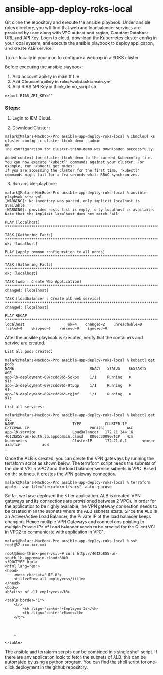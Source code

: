 # ansible-app-deploy-roks-local

Git clone the repository and execute the ansible playbook. Under ansible roles directory, you will find that web and loadbalancer services are provided by user along with VPC subnet and region, Cloudant Database URL and API Key. Login to cloud, download the Kubernetes cluster config in your local system, and execute the ansible playbook to deploy application, and create ALB service. 

To run locally in your mac to configure a webapp in a ROKS cluster

Before executing the ansible playbook:   

1. Add account apikey in main.tf file   
2. Add Cloudant apikey in roles/web/tasks/main.yml  
3. Add RIAS API Key in think_demo_script.sh

```
export RIAS_API_KEY=""
```


### Steps:  

1. Login to IBM Cloud.   

2. Download Cluster :   

```
malark@Malars-MacBook-Pro ansible-app-deploy-roks-local % ibmcloud ks cluster config -c cluster-think-demo --admin  
OK
The configuration for cluster-think-demo was downloaded successfully.

Added context for cluster-think-demo to the current kubeconfig file.
You can now execute 'kubectl' commands against your cluster. For example, run 'kubectl get nodes'.
If you are accessing the cluster for the first time, 'kubectl' commands might fail for a few seconds while RBAC synchronizes.

```

3. Run ansible-playbook:  

```
malark@Malars-MacBook-Pro ansible-app-deploy-roks-local % ansible-playbook site.yml           
[WARNING]: No inventory was parsed, only implicit localhost is available
[WARNING]: provided hosts list is empty, only localhost is available. Note that the implicit localhost does not match 'all'

PLAY [localhost] *******************************************************************************************************************************************************************************************

TASK [Gathering Facts] *************************************************************************************************************************************************************************************
ok: [localhost]

PLAY [apply common configuration to all nodes] *************************************************************************************************************************************************************

TASK [Gathering Facts] *************************************************************************************************************************************************************************************
ok: [localhost]

TASK [web : Create Web Application] ************************************************************************************************************************************************************************
changed: [localhost]

TASK [loadbalancer : Create alb web service] ***************************************************************************************************************************************************************
changed: [localhost]

PLAY RECAP *************************************************************************************************************************************************************************************************
localhost                  : ok=4    changed=2    unreachable=0    failed=0    skipped=0    rescued=0    ignored=0   
```

After the ansible playbook is executed, verify that the containers and service are created.

``` 
List all pods created:   

malark@Malars-MacBook-Pro ansible-app-deploy-roks-local % kubectl get pods          
NAME                                   READY   STATUS    RESTARTS   AGE
app-lb-deployment-697ccdd965-5qkpx     1/1     Running   0          91s
app-lb-deployment-697ccdd965-9t5qp     1/1     Running   0          91s
app-lb-deployment-697ccdd965-tgjmf     1/1     Running   0          91s

List all services: 

malark@Malars-MacBook-Pro ansible-app-deploy-roks-local % kubectl get svc
NAME                           TYPE           CLUSTER-IP       EXTERNAL-IP                            PORT(S)          AGE
app-lb-service                 LoadBalancer   172.21.244.16    4612b855-us-south.lb.appdomain.cloud   8000:30990/TCP   42m
kubernetes                     ClusterIP      172.21.0.1       <none>                                 443/TCP          49d
…

```
Once the ALB is created, you can create the VPN gateways by running the terraform script as shown below. The terraform script needs the subnets of the client VSI in VPC2 and the load balancer service subnets in VPC. Based on the subnets, it creates the VPN gateway connection.

```
malark@Malars-MacBook-Pro ansible-app-deploy-roks-local % terraform apply --var-file="terraform.tfvars" -auto-approve
```

So far, we have deployed the 3 tier application. ALB is created. VPN gateways and its connections are provisioned between 2 VPCs. In order for the application to be highly available, the VPN gateway connection needs to be created in all the subnets where the ALB subnets exists. Since the ALB is an Active/Active Load Balancer, the Private IP of the load balancer keeps changing. Hence multiple VPN Gateways and connections pointing to multiple Private IPs of Load balancer needs to be created for the Client VSI in VPC2 to communicate with application in VPC1. 

```
malark@Malars-MacBook-Pro ansible-app-deploy-roks-local % ssh root@52.xxx.xxx.xxx          

root@demo-think-peer-vsi:~# curl http://4612b855-us-south.lb.appdomain.cloud:8000
<!DOCTYPE html>
<html lang="en">
<head>
    <meta charset="UTF-8">
    <title>Show all employees</title>
</head>
<body>
<h3>List of all employees</h3>

<table border="1">
    <tr>
        <th align="center">Employee Id</th>
		<th align="center">Name</th>
    </tr>
    
    
    
    …
    
</table> 
```

The ansible and terraform scripts can be combined in a single shell script. If there are any application logic to fetch the subnets of ALB, this can be automated by using a python program. You can find the shell script for one-click deployment in the github repository. 
